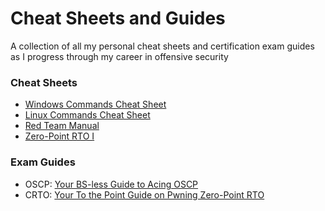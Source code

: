 # Cheat Sheets and Guides
A collection of all my personal cheat sheets and certification exam guides as I progress through my career in offensive security

### Cheat Sheets
- [Windows Commands Cheat Sheet](https://docs.google.com/document/d/1CGgADAOZQuMXAyzXVeXRNhQ_PPBYliMXCy-4RNE0UMw/)
- [Linux Commands Cheat Sheet](https://docs.google.com/document/d/1vJxoHrjW607NJDLC1Zln1llrEIqrS6Ea3j9ihJTdblg/)
- [Red Team Manual](https://docs.google.com/document/d/17W30A0wpB7lVTDb7SCjWs0lb9bMAjVR4B7Dp_c2rU2g/)
- [Zero-Point RTO I](Red%20Team%20Operations%20(RTO)%20I.md)
### Exam Guides
- OSCP: [Your BS-less Guide to Acing OSCP](https://medium.com/@redefiningreality/your-bs-less-guide-to-acing-oscp-4eccaf497410)
- CRTO: [Your To the Point Guide on Pwning Zero-Point RTO](https://medium.com/@redefiningreality/your-to-the-point-guide-on-pwning-zero-point-rto-303c67b4d621)
